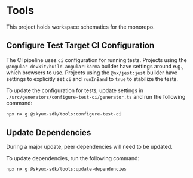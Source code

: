 # Tools

This project holds workspace schematics for the monorepo.

## Configure Test Target CI Configuration

The CI pipeline uses `ci` configuration for running tests. Projects using the
`@angular-devkit/build-angular:karma` builder have settings around e.g., which browsers to use.
Projects using the `@nx/jest:jest` builder have settings to explicitly set `ci` and `runInBand`
to `true` to stabilize the tests.

To update the configuration for tests, update settings in
`./src/generators/configure-test-ci/generator.ts` and run the following command:

```bash
npx nx g @skyux-sdk/tools:configure-test-ci
```

## Update Dependencies

During a major update, peer dependencies will need to be updated.

To update dependencies, run the following command:

```bash
npx nx g @skyux-sdk/tools:update-dependencies
```
